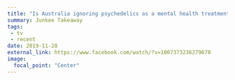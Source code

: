 ```yaml
---
title: "Is Australia ignoring psychedelics as a mental health treatment?"
summary: Junkee Takeaway
tags:
 - tv
 - recent
date: 2019-11-28
external_link: https://www.facebook.com/watch/?v=1007373236279678
image:
  focal_point: "Center"
---
```

